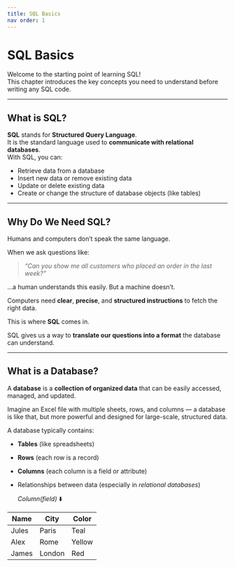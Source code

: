 ```yaml
---
title: SQL Basics
nav order: 1
---
```


# SQL Basics

Welcome to the starting point of learning SQL!  
This chapter introduces the key concepts you need to understand before writing any SQL code.

---

## What is SQL?

**SQL** stands for **Structured Query Language**.  
It is the standard language used to **communicate with relational databases**.  
With SQL, you can:

- Retrieve data from a database
- Insert new data or remove existing data
- Update or delete existing data
- Create or change the structure of database objects (like tables)

---

## Why Do We Need SQL?

Humans and computers don’t speak the same language.

When we ask questions like:

> _“Can you show me all customers who placed an order in the last week?”_

...a human understands this easily. But a machine doesn’t.

Computers need **clear**, **precise**, and **structured instructions** to fetch the right data.

This is where **SQL** comes in.

SQL gives us a way to **translate our questions into a format** the database can understand.

---

## What is a Database?

A **database** is a **collection of organized data** that can be easily accessed, managed, and updated.

Imagine an Excel file with multiple sheets, rows, and columns — a database is like that, but more powerful and designed for large-scale, structured data.

A database typically contains:

- **Tables** (like spreadsheets)
- **Rows** (each row is a record)
- **Columns** (each column is a field or attribute)
- Relationships between data (especially in *relational databases*)
  
  *Column(field)*
  ⬇️

| Name | City | Color |
|------|------|-------|
| Jules | Paris | Teal |
| Alex | Rome | Yellow |
| James | London | Red |    ⬅️ *Row (record)*
